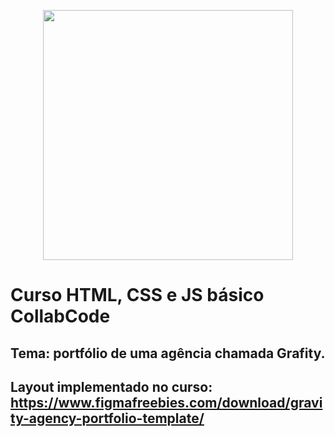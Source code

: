 <p align="center"><img src="https://raw.githubusercontent.com/MatheusHonorato/curso-front-end-marco-bruno/master/html-css-js.png" width="400"></p>

# Curso HTML, CSS e JS básico CollabCode

## Tema: portfólio de uma agência chamada Grafity.
## Layout implementado no curso: https://www.figmafreebies.com/download/gravity-agency-portfolio-template/
